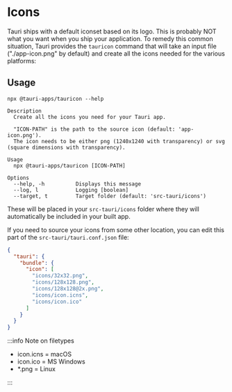 # Icons

Tauri ships with a default iconset based on its logo. This is probably NOT what you want when you ship your application. To remedy this common situation, Tauri provides the `tauricon` command that will take an input file ("./app-icon.png" by default) and create all the icons needed for the various platforms:

## Usage

```shell
npx @tauri-apps/tauricon --help

Description
  Create all the icons you need for your Tauri app.

  "ICON-PATH" is the path to the source icon (default: 'app-icon.png').
  The icon needs to be either png (1240x1240 with transparency) or svg (square dimensions with transparency).

Usage
  npx @tauri-apps/tauricon [ICON-PATH]

Options
  --help, -h          Displays this message
  --log, l            Logging [boolean]
  --target, t         Target folder (default: 'src-tauri/icons')
```

These will be placed in your `src-tauri/icons` folder where they will automatically be included in your built app.

If you need to source your icons from some other location, you can edit this part of the `src-tauri/tauri.conf.json` file:

```json
{
  "tauri": {
    "bundle": {
      "icon": [
        "icons/32x32.png",
        "icons/128x128.png",
        "icons/128x128@2x.png",
        "icons/icon.icns",
        "icons/icon.ico"
      ]
    }
  }
}
```

:::info Note on filetypes

- icon.icns = macOS
- icon.ico = MS Windows
- \*.png = Linux

:::

